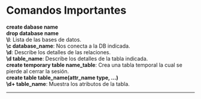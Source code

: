 # Comandos Importantes

**create dabase name**<br>
**drop database name**<br>
**\l**: Lista de las bases de datos.<br>
**\c database_name**: Nos conecta a la DB indicada.<br> 
**\d**: Describe los detalles de las relaciones.<br>
**\d table_name**: Describe los detalles de la tabla indicada.<br>
**create temporary table name_table**: Crea una tabla temporal la cual se pierde al cerrar la sesión.<br>
**create table table_name(attr_name type, ...)**<br>
**\d+ table_name**: Muestra los atributos de la tabla.
<hr>
